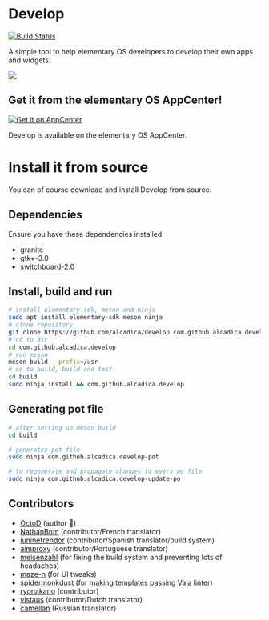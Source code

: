 Develop
=======

[![Build Status](https://travis-ci.org/alcadica/develop.svg?branch=master)](https://travis-ci.org/alcadica/develop)

A simple tool to help elementary OS developers to develop their own apps and widgets.

![](./data/screenshots/screenshot-002.png)

## Get it from the elementary OS AppCenter!

[![Get it on AppCenter](https://appcenter.elementary.io/badge.svg)](https://appcenter.elementary.io/com.github.alcadica.develop)

Develop is available on the elementary OS AppCenter.

# Install it from source

You can of course download and install Develop from source.

## Dependencies

Ensure you have these dependencies installed

* granite
* gtk+-3.0
* switchboard-2.0

## Install, build and run

```bash
# install elementary-sdk, meson and ninja 
sudo apt install elementary-sdk meson ninja
# clone repository
git clone https://github.com/alcadica/develop com.github.alcadica.develop
# cd to dir
cd com.github.alcadica.develop
# run meson
meson build --prefix=/usr
# cd to build, build and test
cd build
sudo ninja install && com.github.alcadica.develop
```

## Generating pot file

```bash
# after setting up meson build
cd build

# generates pot file
sudo ninja com.github.alcadica.develop-pot

# to regenerate and propagate changes to every po file
sudo ninja com.github.alcadica.develop-update-po
```

## Contributors

* [OctoD](https://github.com/octod) (author 🐧)
* [NathanBnm](https://github.com/NathanBnm) (contributor/French translator)
* [iuninefrendor](https://github.com/iuninefrendor) (contributor/Spanish translator/build system)
* [aimproxy](https://github.com/aimproxy) (contributor/Portuguese translator)
* [meisenzahl](https://github.com/meisenzahl) (for fixing the build system and preventing lots of headaches)
* [maze-n](https://github.com/maze-n) (for UI tweaks)
* [spidermonkdust](https://github.com/spidermonkdust) (for making templates passing Vala linter) 
* [ryonakano](https://github.com/ryonakano) (contributor)
* [vistaus](https://github.com/vistaus) (contributor/Dutch translator)
* [camellan](https://github.com/camellan) (Russian translator)
